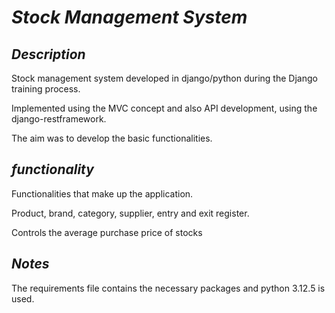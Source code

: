 # *Stock Management System*

## *Description*


Stock management system developed in django/python during the Django training process.

Implemented using the MVC concept and also API development, using the django-restframework.

The aim was to develop the basic functionalities.


## *functionality*

Functionalities that make up the application.

Product, brand, category, supplier, entry and exit register.

Controls the average purchase price of stocks


## *Notes*

The requirements file contains the necessary packages and python 3.12.5 is used.
